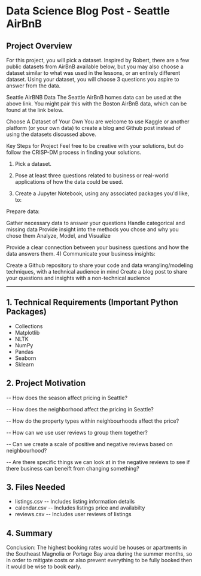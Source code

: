 # Data Science Blog Post - Seattle AirBnB

## Project Overview 
For this project, you will pick a dataset. Inspired by Robert, there are a few public datasets from AirBnB available below, but you may also choose a dataset similar to what was used in the lessons, or an entirely different dataset. Using your dataset, you will choose 3 questions you aspire to answer from the data.

Seattle AirBNB Data
The Seattle AirBnB homes data can be used at the above link. You might pair this with the Boston AirBnB data, which can be found at the link below.

Choose A Dataset of Your Own
You are welcome to use Kaggle or another platform (or your own data) to create a blog and Github post instead of using the datasets discussed above.

Key Steps for Project
Feel free to be creative with your solutions, but do follow the CRISP-DM process in finding your solutions.

1) Pick a dataset.

2) Pose at least three questions related to business or real-world applications of how the data could be used.

3) Create a Jupyter Notebook, using any associated packages you'd like, to:

Prepare data:

Gather necessary data to answer your questions
Handle categorical and missing data
Provide insight into the methods you chose and why you chose them
Analyze, Model, and Visualize

Provide a clear connection between your business questions and how the data answers them.
4) Communicate your business insights:

Create a Github repository to share your code and data wrangling/modeling techniques, with a technical audience in mind
Create a blog post to share your questions and insights with a non-technical audience

---------------------------------------------------------------------------------------------------------------------------

## 1. Technical Requirements (Important Python Packages)

  - Collections
  - Matplotlib
  - NLTK
  - NumPy
  - Pandas
  - Seaborn
  - Sklearn
  
## 2. Project Motivation
  -- How does the season affect pricing in Seattle? 
  
  -- How does the neighborhood affect the pricing in Seattle? 
  
  -- How do the property types within neighbourhoods affect the price? 
  
  -- How can we use user reviews to group them together? 
  
  -- Can we create a scale of positive and negative reviews based on neighbourhood? 
  
  -- Are there specific things we can look at in the negative reviews to see if there business can beneift from changing something? 
  
## 3. Files Needed
  - listings.csv -- Includes listing information details
  - calendar.csv -- Includes listings price and availabilty
  - reviews.csv -- Includes user reviews of listings
## 4. Summary
Conclusion:
The highest booking rates would be houses or apartments in the Southeast Magnolia or Portage Bay area during the summer months, so in order to mitigate costs or also prevent everything to be fully booked then it would be wise to book early.

